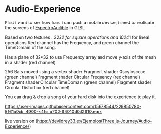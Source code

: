 # Audio-Experience
 
First i want to see how hard i can push a mobile device, i need to replicate the screens of [EspectroAudible](https://github.com/devildrey33/EspectroAudible) in GLSL

Based on two textures : 32*32 for square operations and 1024*1 for lineal operations
Red channel has the Frequency, and green channel the TimeDomain of the song.

Has a plane of 32*32 to use Frequency array and move y-axis of the mesh in a shader (red channel)

256 Bars moved using a vertex shader 
Fragment shader Oscyloscope (green channel)
Fragment shader Circular Frequency (red channel)
Fragment shader Circular TimeDomain (green channel)
Fragment shader Circular Distortion (red channel)

You can drag & drop a song of your hard disk into the experience to play it.




https://user-images.githubusercontent.com/15678544/229850780-5f61a9ab-4900-44fc-a702-64910d9d2619.mp4

live version on (https://devildrey33.es/Ejemplos/Three.js-Journey/Audio-Experience/)
